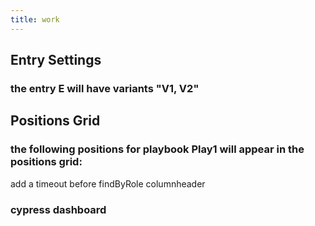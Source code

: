 ```yaml
---
title: work
---
```


## Entry Settings
### the entry E will have variants "V1, V2"
## Positions Grid
### the following positions for playbook Play1 will appear in the positions grid:
add a timeout before findByRole columnheader
### cypress dashboard
